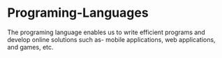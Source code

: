 # Programing-Languages
The programing language enables us to write efficient programs and develop online solutions such as- mobile applications, web applications, and games, etc.
